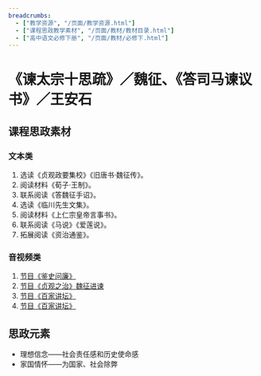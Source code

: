 ```yaml
---
breadcrumbs:
  - ["教学资源", "/页面/教学资源.html"]
  - ["课程思政教学素材", "/页面/教材/教材目录.html"]
  - ["高中语文必修下册", "/页面/教材/必修下.html"]
---
```


# 《谏太宗十思疏》／魏征、《答司马谏议书》／王安石

## 课程思政素材

### 文本类

1. 选读《贞观政要集校》《旧唐书·魏征传》。
2. 阅读材料《荀子·王制》。
3. 联系阅读《答魏征手诏》。
4. 选读《临川先生文集》。
5. 阅读材料《上仁宗皇帝言事书》。
6. 联系阅读《马说》《爱莲说》。
7. 拓展阅读《资治通鉴》。

### 音视频类

1. [节目《鉴史问廉》](https://tv.cctv.com/2015/01/10/VIDE1420858460386434.shtml)
2. [节目《贞观之治》魏征进谏](https://tv.cctv.com/2010/04/13/VIDE1420017227026357.shtml)
3. [节目《百家讲坛》](https://tv.cctv.com/2018/01/29/VIDEVCjcA99GqbR8bHvg7t3T180129.shtml)
4. [节目《百家讲坛》](https://tv.cctv.com/2021/02/14/VIDESpkXHflqVINCWsViEyFQ210214.shtml)

## 思政元素

- 理想信念——社会责任感和历史使命感
- 家国情怀——为国家、社会除弊
